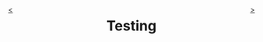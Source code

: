 <div style="float: right;">

[>](./index-5.md)

</div>
<div style="float: left;">

[<](./index-4.md)

</div>

<center>

Testing
=======

</center>
